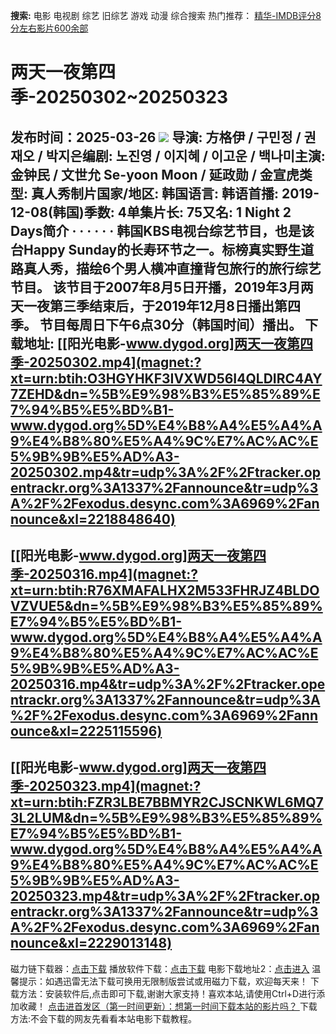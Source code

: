 **搜索:** 电影 电视剧 综艺 旧综艺 游戏 动漫 综合搜索 热门推荐： [精华-IMDB评分8分左右影片600余部](https://www.dytt8.com/html/gndy/jddy/20160320/50510.html)
# 两天一夜第四季-20250302~20250323
发布时间：2025-03-26 
![](http://ww3.sinaimg.cn/bmiddle/444476dfjw1e6hgcqh6nij20700a0glu.jpg)
导演: 方格伊 / 구민정 / 권재오 / 박지은编剧: 노진영 / 이지혜 / 이고운 / 백나미主演: 金钟民 / 文世允 Se-yoon Moon / 延政勋 / 金宣虎类型: 真人秀制片国家/地区: 韩国语言: 韩语首播: 2019-12-08(韩国)季数: 4单集片长: 75又名: 1 Night 2 Days简介 · · · · · · 韩国KBS电视台综艺节目，也是该台Happy Sunday的长寿环节之一。标榜真实野生道路真人秀，描绘6个男人横冲直撞背包旅行的旅行综艺节目。 该节目于2007年8月5日开播，2019年3月两天一夜第三季结束后，于2019年12月8日播出第四季。 节目每周日下午6点30分（韩国时间）播出。 
**下载地址:**
[[阳光电影-www.dygod.org]两天一夜第四季-20250302.mp4](magnet:?xt=urn:btih:O3HGYHKF3IVXWD56I4QLDIRC4AY7ZEHD&dn=%5B%E9%98%B3%E5%85%89%E7%94%B5%E5%BD%B1-www.dygod.org%5D%E4%B8%A4%E5%A4%A9%E4%B8%80%E5%A4%9C%E7%AC%AC%E5%9B%9B%E5%AD%A3-20250302.mp4&tr=udp%3A%2F%2Ftracker.opentrackr.org%3A1337%2Fannounce&tr=udp%3A%2F%2Fexodus.desync.com%3A6969%2Fannounce&xl=2218848640)  
---  
[[阳光电影-www.dygod.org]两天一夜第四季-20250316.mp4](magnet:?xt=urn:btih:R76XMAFALHX2M533FHRJZ4BLDOVZVUE5&dn=%5B%E9%98%B3%E5%85%89%E7%94%B5%E5%BD%B1-www.dygod.org%5D%E4%B8%A4%E5%A4%A9%E4%B8%80%E5%A4%9C%E7%AC%AC%E5%9B%9B%E5%AD%A3-20250316.mp4&tr=udp%3A%2F%2Ftracker.opentrackr.org%3A1337%2Fannounce&tr=udp%3A%2F%2Fexodus.desync.com%3A6969%2Fannounce&xl=2225115596)  
---  
[[阳光电影-www.dygod.org]两天一夜第四季-20250323.mp4](magnet:?xt=urn:btih:FZR3LBE7BBMYR2CJSCNKWL6MQ73L2LUM&dn=%5B%E9%98%B3%E5%85%89%E7%94%B5%E5%BD%B1-www.dygod.org%5D%E4%B8%A4%E5%A4%A9%E4%B8%80%E5%A4%9C%E7%AC%AC%E5%9B%9B%E5%AD%A3-20250323.mp4&tr=udp%3A%2F%2Ftracker.opentrackr.org%3A1337%2Fannounce&tr=udp%3A%2F%2Fexodus.desync.com%3A6969%2Fannounce&xl=2229013148)  
---  
磁力链下载器：[点击下载](https://dygod.org/js/bt.htm "qBittorrent") 播放软件下载：[点击下载](https://dygod.org/js/player.htm "PotPlayer") 电影下载地址2：[点击进入](https://dygod.org/ "阳光电影") 温馨提示：如遇迅雷无法下载可换用无限制版尝试或用磁力下载，欢迎每天来！  下载方法：安装软件后,点击即可下载,谢谢大家支持！喜欢本站,请使用Ctrl+D进行添加收藏！ [点击进首发区（第一时间更新）：想第一时间下载本站的影片吗？ ](https://www.ygdy8.net/)下载方法:不会下载的网友先看看本站电影下载教程。